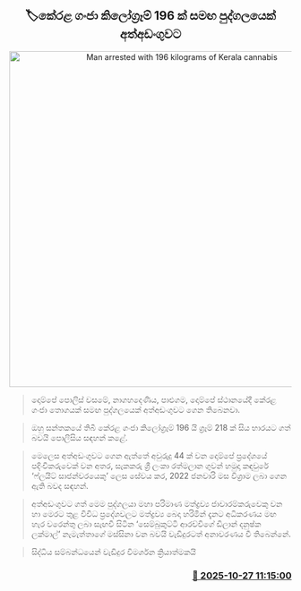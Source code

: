 <p align='center'><b><h2 align='center' title='Man arrested with 196 kilograms of Kerala cannabis'>🏷කේරළ ගංජා කිලෝග්‍රෑම් 196 ක් සමඟ පුද්ගලයෙක් අත්අඩංගුවට</h2></b></p>
<p align='center'><img src='https://helakuru.sgp1.cdn.digitaloceanspaces.com/esana/images/lib/arrest-kerala.jpg' width='600' alt='Man arrested with 196 kilograms of Kerala cannabis'></p>

> දොම්පේ පොලිස් වසමේ, නාගහදෙණිය, පාළුගම, දොම්පේ ස්ථානයේදී කේරළ ගංජා තොගයක් සමඟ පුද්ගලයෙක් අත්අඩංගුවට ගෙන තිබෙනවා.

> ඔහු සන්තකයේ තිබී කේරළ ගංජා කිලෝග්‍රෑම් 196 යි ග්‍රෑම් 218 ක් සිය භාරයට ගත් බවයි පොලිසිය සඳහන් කළේ.

> මෙලෙස අත්අඩංගුවට ගෙන ඇත්තේ අවුරුදු 44 ක් වන දොම්පේ ප්‍රදේශයේ පදිංචිකරුවෙක් වන අතර, සැකකරු ශ්‍රී ලංකා රත්මලාන ගුවන් හමුදා කඳවුරේ ‘ෆ්ලයිට් සාජන්වරයෙකු’ ලෙස සේවය කර, 2022 ජනවාරි මස විශ්‍රාම ලබා ගෙන ඇති බවද සඳහන්.

> අත්අඩංගුවට ගත් මෙම පුද්ගලයා මහා පරිමාණ මත්ද්‍රව්‍ය ජාවාරම්කරුවෙකු වන හා මෙරට තුළ විවිධ ප්‍රදේශවලට මත්ද්‍රව්‍ය බෙදා හරිමින් දැනට අධිකරණය මඟ හැර වරෙන්තු ලබා සැඟවී සිටින ‘සෙම්බුකුට්ටි ආරච්චිගේ ඩිලාන් දනුෂ්ක ලක්මාල්’ නැමැත්තාගේ මස්සිනා වන බවයි වැඩිදුරටත් අනාවරණය වී තිබෙන්නේ.

> සිද්ධිය සම්බන්ධයෙන් වැඩිදුර විමර්ශන ක්‍රියාත්මකයි



<h3 align='right'><a href='https://www.helakuru.lk/esana/p/114819/'>📅 2025-10-27 11:15:00</a></h3>
